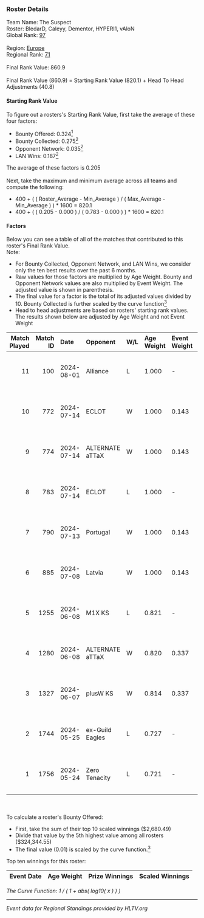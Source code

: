 ### Roster Details<br />
Team Name: The Suspect<br />
Roster: BledarD, Caleyy, Dementor, HYPERI1, vAloN<br />
Global Rank: [97](../standings_global.md)<br />
<br />
Region: [Europe]( ../standings_europe.md)<br />
Regional Rank: [71]( ../standings_europe.md)<br />
<br />
Final Rank Value:  860.9<br />
<br />
Final Rank Value (860.9) = Starting Rank Value (820.1) + Head To Head Adjustments (40.8)<br />

#### Starting Rank Value<br />
To figure out a rosters's Starting Rank Value, first take the average of these four factors:<br />
- Bounty Offered: 0.324[<sup>1</sup>](#table2)
- Bounty Collected: 0.275[<sup>2</sup>](#table1)
- Opponent Network: 0.035[<sup>2</sup>](#table1)
- LAN Wins: 0.187[<sup>2</sup>](#table1)

The average of these factors is 0.205<br />
<br />
Next, take the maximum and minimum average across all teams and compute the following:<br />
- 400 + ( ( Roster_Average - Min_Average ) / ( Max_Average - Min_Average ) ) * 1600 = 820.1
- 400 + ( ( 0.205 - 0.000 ) / ( 0.783 - 0.000 ) ) * 1600 = 820.1


#### Factors<br />
Below you can see a table of all of the matches that contributed to this roster's Final Rank Value.<br />
Note:<br />

- For Bounty Collected, Opponent Network, and LAN Wins, we consider only the ten best results over the past 6 months.
- Raw values for those factors are multiplied by Age Weight. Bounty and Opponent Network values are also multiplied by Event Weight. The adjusted value is shown in parenthesis.
- The final value for a factor is the total of its adjusted values divided by 10. Bounty Collected is further scaled by the curve function[<sup>3</sup>](#curveFunction)
- Head to head adjustments are based on rosters' starting rank values. The results shown below are adjusted by Age Weight and not Event Weight
<span id="table1"></span><br />


| Match Played | Match ID | Date       | Opponent        | W/L | Age Weight | Event Weight | Bounty Collected | Opponent Network | LAN Wins  | H2H Adj. | Roster                                    |
| -: | -: | :- | :- | :- | :- | :- | :- | :- | :- | -: | :- |
|           11 |      100 | 2024-08-01 | Alliance        | L   | 1.000      | -            | -                | -                | -         |   -16.40 | BledarD, Caleyy, Dementor, HYPERI1, vAloN |
|           10 |      772 | 2024-07-14 | ECLOT           | W   | 1.000      | 0.143        | 0.062 (0.009)    | 0.559 (0.080)    | 0 (0.000) |    25.53 | BledarD, Caleyy, deb0, Dementor, HYPERI1  |
|            9 |      774 | 2024-07-14 | ALTERNATE aTTaX | W   | 1.000      | 0.143        | 0.031 (0.004)    | 0.560 (0.080)    | 0 (0.000) |    17.84 | BledarD, Caleyy, deb0, Dementor, HYPERI1  |
|            8 |      783 | 2024-07-14 | ECLOT           | L   | 1.000      | -            | -                | -                | -         |    -5.03 | BledarD, Caleyy, deb0, Dementor, HYPERI1  |
|            7 |      790 | 2024-07-13 | Portugal        | W   | 1.000      | 0.143        | 0.003 (0.000)    | 0.120 (0.017)    | 0 (0.000) |     9.18 | BledarD, Caleyy, deb0, Dementor, HYPERI1  |
|            6 |      885 | 2024-07-08 | Latvia          | W   | 1.000      | 0.143        | 0.006 (0.001)    | 0.139 (0.020)    | 0 (0.000) |    16.92 | BledarD, Caleyy, deb0, Dementor, HYPERI1  |
|            5 |     1255 | 2024-06-08 | M1X KS          | L   | 0.821      | -            | -                | -                | -         |   -11.43 | BledarD, Caleyy, Dementor, HYPERI1, vAloN |
|            4 |     1280 | 2024-06-08 | ALTERNATE aTTaX | W   | 0.820      | 0.337        | 0.031 (0.009)    | 0.560 (0.155)    | 1 (0.820) |    15.39 | BledarD, Caleyy, Dementor, HYPERI1, vAloN |
|            3 |     1327 | 2024-06-07 | plusW KS        | W   | 0.814      | 0.337        | 0.000 (0.000)    | 0.000 (0.000)    | 1 (0.814) |     2.36 | BledarD, Caleyy, Dementor, HYPERI1, vAloN |
|            2 |     1744 | 2024-05-25 | ex-Guild Eagles | L   | 0.727      | -            | -                | -                | -         |    -9.80 | BledarD, Caleyy, Dementor, HYPERI1, vAloN |
|            1 |     1756 | 2024-05-24 | Zero Tenacity   | L   | 0.721      | -            | -                | -                | -         |    -3.76 | BledarD, Caleyy, Dementor, HYPERI1, vAloN |

<br />
<span id="table2"></span><br />
To calculate a roster's Bounty Offered:<br />

- First, take the sum of their top 10 scaled winnings ($2,680.49)
- Divide that value by the 5th highest value among all rosters ($324,344.55)
- The final value (0.01) is scaled by the curve function.[<sup>3</sup>](#curveFunction)

Top ten winnings for this roster:<br />

| Event Date | Age Weight | Prize Winnings | Scaled Winnings |
| :- | -: | :- | :- |


<span id="curveFunction"></span>_The Curve Function: 1 / ( 1 + abs( log10( x ) ) )_<br />

---
_Event data for Regional Standings provided by HLTV.org_<br />
